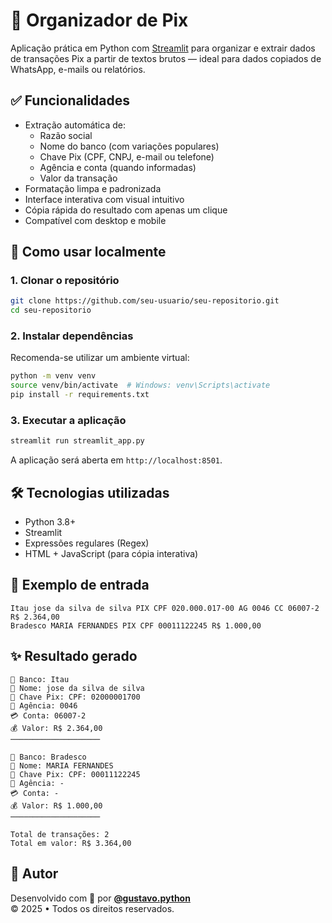 # 📄 Organizador de Pix

Aplicação prática em Python com [Streamlit](https://streamlit.io) para organizar e extrair dados de transações Pix a partir de textos brutos — ideal para dados copiados de WhatsApp, e-mails ou relatórios.

## ✅ Funcionalidades

- Extração automática de:
  - Razão social
  - Nome do banco (com variações populares)
  - Chave Pix (CPF, CNPJ, e-mail ou telefone)
  - Agência e conta (quando informadas)
  - Valor da transação
- Formatação limpa e padronizada
- Interface interativa com visual intuitivo
- Cópia rápida do resultado com apenas um clique
- Compatível com desktop e mobile

## 🚀 Como usar localmente

### 1. Clonar o repositório

```bash
git clone https://github.com/seu-usuario/seu-repositorio.git
cd seu-repositorio
```

### 2. Instalar dependências

Recomenda-se utilizar um ambiente virtual:

```bash
python -m venv venv
source venv/bin/activate  # Windows: venv\Scripts\activate
pip install -r requirements.txt
```

### 3. Executar a aplicação

```bash
streamlit run streamlit_app.py
```

A aplicação será aberta em `http://localhost:8501`.

## 🛠 Tecnologias utilizadas

- Python 3.8+
- Streamlit
- Expressões regulares (Regex)
- HTML + JavaScript (para cópia interativa)

## 📄 Exemplo de entrada

```text
Itau jose da silva de silva PIX CPF 020.000.017-00 AG 0046 CC 06007-2 R$ 2.364,00
Bradesco MARIA FERNANDES PIX CPF 00011122245 R$ 1.000,00
```

## ✨ Resultado gerado

```text
🏦 Banco: Itau
👤 Nome: jose da silva de silva
🔑 Chave Pix: CPF: 02000001700
🏢 Agência: 0046
💳 Conta: 06007-2
💰 Valor: R$ 2.364,00
────────────────────

🏦 Banco: Bradesco
👤 Nome: MARIA FERNANDES
🔑 Chave Pix: CPF: 00011122245
🏢 Agência: -
💳 Conta: -
💰 Valor: R$ 1.000,00
────────────────────

Total de transações: 2
Total em valor: R$ 3.364,00
```

## 👤 Autor

Desenvolvido com 💚 por **[@gustavo.python](https://www.instagram.com/gustavo.python)**  
© 2025 • Todos os direitos reservados.
